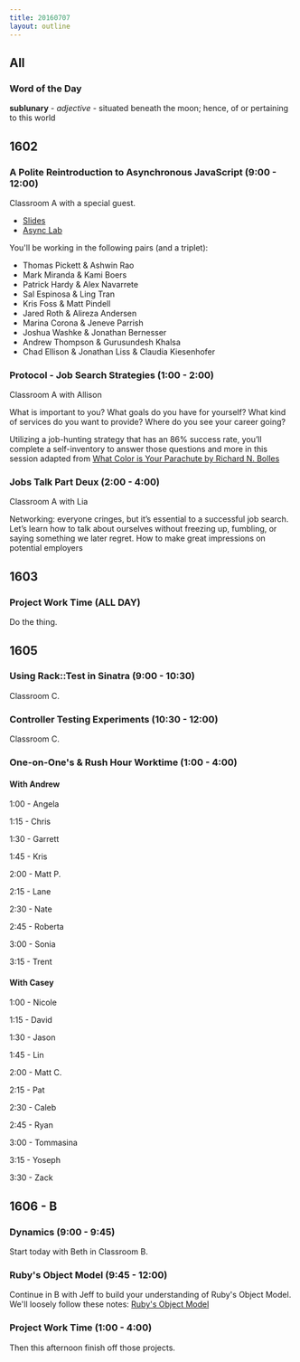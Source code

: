 ```yaml
---
title: 20160707
layout: outline
---
```


## All

### Word of the Day

**sublunary** - _adjective_ - situated beneath the moon; hence, of or
pertaining to this world


## 1602

### A Polite Reintroduction to Asynchronous JavaScript (9:00 - 12:00)

Classroom A with a special guest.

- [Slides](https://www.icloud.com/keynote/00026II3eyzH3DhAOBEV8wnQQ#Asynchronous_JavaScript)
- [Async Lab](http://bit.ly/async-lab)

You'll be working in the following pairs (and a triplet):

* Thomas Pickett & Ashwin Rao
* Mark Miranda & Kami Boers
* Patrick Hardy & Alex Navarrete
* Sal Espinosa & Ling Tran
* Kris Foss & Matt Pindell
* Jared Roth & Alireza Andersen
* Marina Corona & Jeneve Parrish
* Joshua Washke & Jonathan Bernesser
* Andrew Thompson & Gurusundesh Khalsa
* Chad Ellison & Jonathan Liss & Claudia Kiesenhofer

### Protocol - Job Search Strategies (1:00 - 2:00)

Classroom A with Allison

What is important to you? What goals do you have for yourself? What kind of services do you want to provide? Where do you see your career going?

Utilizing a job-hunting strategy that has an 86% success rate, you’ll complete a self-inventory to answer those questions and more in this session adapted from [What Color is Your Parachute by Richard N. Bolles](http://www.jobhuntersbible.com/)

### Jobs Talk Part Deux (2:00 - 4:00)

Classroom A with Lia

Networking: everyone cringes, but it’s essential to a successful job search. Let’s learn how to talk about ourselves without freezing up, fumbling, or saying something we later regret. How to make great impressions on potential employers

## 1603

### Project Work Time (ALL DAY)

Do the thing.


## 1605

### Using Rack::Test in Sinatra (9:00 - 10:30)

Classroom C.

### Controller Testing Experiments (10:30 - 12:00)

Classroom C.

### One-on-One's & Rush Hour Worktime (1:00 - 4:00)

#### With Andrew

1:00 - Angela

1:15 - Chris

1:30 - Garrett

1:45 - Kris

2:00 - Matt P.

2:15 - Lane

2:30 - Nate

2:45 - Roberta

3:00 - Sonia

3:15 - Trent

#### With Casey

1:00 - Nicole

1:15 - David

1:30 - Jason

1:45 - Lin

2:00 - Matt C.

2:15 - Pat

2:30 - Caleb

2:45 - Ryan

3:00 - Tommasina

3:15 - Yoseph

3:30 - Zack


## 1606 - B

### Dynamics (9:00 - 9:45)

Start today with Beth in Classroom B.

### Ruby's Object Model (9:45 - 12:00)

Continue in B with Jeff to build your understanding of Ruby's Object Model. We'll loosely follow these notes: [Ruby's Object Model](https://github.com/turingschool/lesson_plans/blob/master/ruby_01-object_oriented_programming_with_ruby/ruby_object_model1.markdown)

### Project Work Time (1:00 - 4:00)

Then this afternoon finish off those projects.
